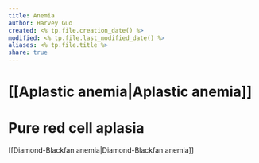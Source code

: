```yaml
---
title: Anemia
author: Harvey Guo
created: <% tp.file.creation_date() %>
modified: <% tp.file.last_modified_date() %>
aliases: <% tp.file.title %>
share: true
---
```

# [[Aplastic anemia|Aplastic anemia]]
# Pure red cell aplasia
[[Diamond-Blackfan anemia|Diamond-Blackfan anemia]]